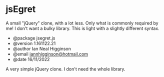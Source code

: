 # jsEgret

A small "jQuery" clone, with a lot less.
Only what is commonly required by me!
I don't want a bulky library.
This is light with a slightly different syntax.

- @package jsegret.js
- @version 1.161122.21
- @author Ian Neal Higginson
- @email iannhigginson@hotmail.com
- @date 16/11/2022

A very simple jQuery clone. I don't need the whole library.
